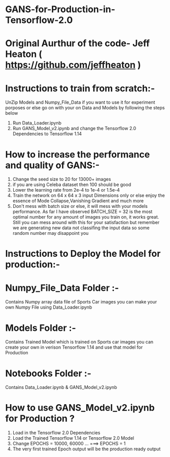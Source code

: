 # GANS-for-Production-in-Tensorflow-2.0

# Original Aurthur of the code- Jeff Heaton ( https://github.com/jeffheaton )    

# Instructions to train from scratch:-

UnZip Models and Numpy_File_Data  if you want to use it for experiment porposes or else go on with your on Data and Models by following     the steps below 
 1. Run Data_Loader.ipynb
 2. Run GANS_Model_v2.ipynb and change the Tensorflow 2.0  Dependencies to Tensorflow 1.14
 
 # How to increase the performance and quality of GANS:-
 1. Change the seed size to 20 for 13000+ images
 2. if you are using Celeba dataset then 100 should be good 
 3. Lower the learning rate from 2e-4 to 1e-4 or 1.5e-4
 4. Train the network on 64 x 64 x 3 input Dimensions only or else enjoy the essence of Mode Collapse,Vanishing Gradient and much more   
 5. Don't mess with batch size or else, it will mess with your models performance. As far I have observed BATCH_SIZE = 32 is the most      optimal number for any amount of images you train on, it works great. Still you can mess around with this for your satisfaction but  remember we are generating new data not classifing the input data so some random number may disappoint  you  
# Instructions to Deploy the Model for production:-


# Numpy_File_Data Folder :-
Contains Numpy array data file of Sports Car images you can make your own Numpy File using Data_Loader.ipynb

# Models Folder :-
Contains Trained Model which is trained on Sports car images you can create your own in verison Tensorflow 1.14 and use that model for Production 

# Notebooks Folder :-
Contains Data_Loader.ipynb & GANS_Model_v2.ipynb

# How to use GANS_Model_v2.ipynb for Production ?

1. Load in the Tensorflow 2.0 Dependencies
2. Load the Trained Tensorflow 1.14 or Tensorflow 2.0 Model 
3. Change EPOCHS = 10000, 60000 ... ===> EPOCHS = 1 
4. The very first trained Epoch output will be the production ready output  
